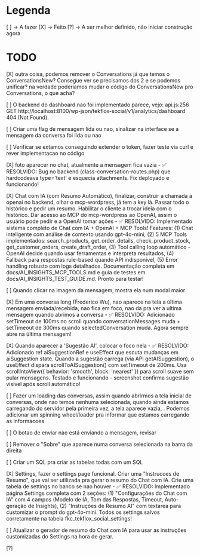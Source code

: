# Legenda
[ ] -> A fazer
[X] -> Feito
[?] -> A ser melhor definido, não iniciar construção agora



# TODO

[X] outra coisa, podemos remover o Conversations já que temos o ConversationsNew? Consegue ver se precisamos dos 2 e se podemos unificar? na verdade poderiamos mudar o código do ConversationsNew pro Conversations, o que acha?

[ ] O backend do dashboard nao foi implementado parece, vejo: api.js:256  GET http://localhost:8100/wp-json/tekflox-social/v1/analytics/dashboard 404 (Not Found).

[ ] Criar uma flag de mensagem lida ou nao, sinalizar na interface se a mensagem da conversa foi lida ou nao

[ ] Verificar se extamos conseguindo extender o token, fazer teste via curl e rever implementacao no código

[X] foto aparecer no chat, atualmente a mensagem fica vazia - ✅ RESOLVIDO: Bug no backend (class-conversation-routes.php) que hardcodeava type='text' e esquecia attachments. Fix deployado e funcionando!

[X] Chat com IA (com Resumo Automático), finalizar, construir a chamada a openai no backend, olhar o mcp-wordpress, já tem a key lá. Passar todo o histórico e  pedir um resumo. Habilitar o cliente a trocar ideia com o histórico. Dar acesso ao MCP do mcp-wordpress ao OpenAI, assim o usuário pode pedir e a OpenAI tomar ações - ✅ RESOLVIDO: Implementado sistema completo de Chat com IA + OpenAI + MCP Tools! Features: (1) Chat inteligente com análise de contexto usando gpt-4o-mini, (2) 5 MCP Tools implementados: search_products, get_order_details, check_product_stock, get_customer_orders, create_draft_order, (3) Tool calling loop automático - OpenAI decide quando usar ferramentas e interpreta resultados, (4) Fallback para respostas rule-based quando API indisponível, (5) Error handling robusto com logs detalhados. Documentação completa em docs/AI_INSIGHTS_MCP_TOOLS.md e guia de testes em docs/AI_INSIGHTS_TEST_GUIDE.md. Pronto para testar!

[ ] Quando clicar na imagem da mensagem, mostra ela num modal maior

[X] Em uma conversa long (Frederico Wu), nao aparece na tela a última mensagem enviada/recebida, nao fica em foco, nao da pra ver a ultima mensagem quando abrimos a conversa - ✅ RESOLVIDO: Adicionado setTimeout de 100ms no scroll quando conversationMessages muda + setTimeout de 300ms quando selectedConversation muda. Agora sempre abre na última mensagem!

[X] Quando aparecer a 'Sugestão AI', colocar o foco nela - ✅ RESOLVIDO: Adicionado ref aiSuggestionRef e useEffect que escuta mudanças em aiSuggestion state. Quando a sugestão carrega (via API getAISuggestion), o useEffect dispara scrollToAISuggestion() com setTimeout de 200ms. Usa scrollIntoView({ behavior: 'smooth', block: 'nearest' }) para scroll suave sem pular mensagens. Testado e funcionando - screenshot confirma sugestão visível após scroll automático!

[ ] Fazer um loading das conversas, assim quando abrirmos a tela inicial de conversas, onde nao temos nenhuma selecionada, quando ainda estamos carregando do servidor pela primeira vez, a tela aparece vazia, . Podemos adicionar um spinning wheel/loader pra informar que estamos carregando as informacoes

[ ] O botao de enviar nao está enviando a mensagem, revisar

[ ] Remover o "Sobre" que aparece numa conversa selecionada na barra da direita

[ ] Criar um SQL pra criar as tabelas todas com um SQL

[X] Settings, fazer o settings page funcional. Criar uma "Instrucoes de Resumo", que vai ser utilizada pra gerar o resumo do Chat com IA. Crie uma tabela de settings no banco se nao houver - ✅ RESOLVIDO: Implementado página Settings completa com 2 seções: (1) "Configurações do Chat com IA" com 4 campos (Modelo de IA, Tom das Respostas, Timeout, Auto-geração de Insights), (2) "Instruções de Resumo AI" com textarea para customizar o prompt do gpt-4o-mini. Todos os settings salvos corretamente na tabela fkc_tekflox_social_settings!

[ ] Atualizar o gerador de resumo do Chat com IA para usar as instruções customizadas do Settings na hora de gerar.

[?]


